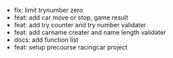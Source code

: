 - fix: limit trynumber zero
- feat: add car move or stop, game result
- feat: add try counter and try number validater
- feat: add carname creater and name length validater
- docs: add function list
- feat: setup precourse racingcar project
